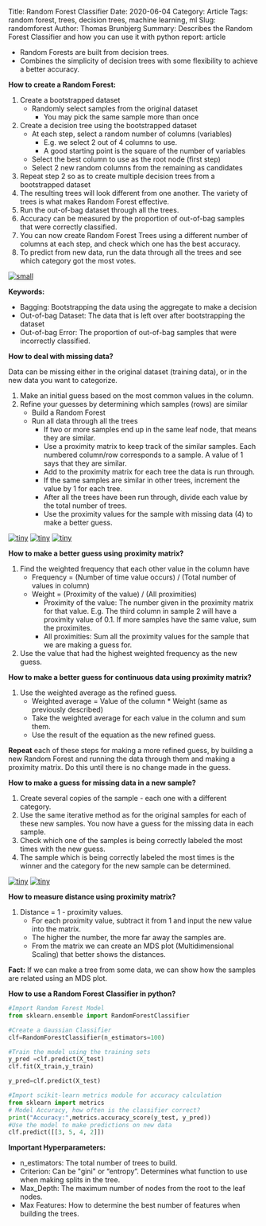 Title: Random Forest Classifier
Date: 2020-06-04
Category: Article
Tags: random forest, trees, decision trees, machine learning, ml
Slug: randomforest
Author: Thomas Brunbjerg
Summary: Describes the Random Forest Classifier and how you can use it with python
report: article

- Random Forests are built from decision trees.
- Combines the simplicity of decision trees with some flexibility to achieve a better accuracy.

**How to create a Random Forest:**

1. Create a bootstrapped dataset
    * Randomly select samples from the original dataset
        * You may pick the same sample more than once
2. Create a decision tree using the bootstrapped dataset
    * At each step, select a random number of columns (variables)
        * E.g. we select 2 out of 4 columns to use.
        * A good starting point is the square of the number of variables
    * Select the best column to use as the root node (first step)
    * Select 2 new random columns from the remaining as candidates
3. Repeat step 2 so as to create multiple decision trees from a bootstrapped dataset
4. The resulting trees will look different from one another. The variety of trees is what makes Random Forest effective.
5. Run the out-of-bag dataset through all the trees.
6. Accuracy can be measured by the proportion of out-of-bag samples that were correctly classified.
7. You can now create Random Forest Trees using a different number of columns at each step, and check which one has the best accuracy. 
8. To predict from new data, run the data through all the trees and see which category got the most votes.

[![small]({static}/img/article/randomforest_01.png)]({static}/img/article/randomforest_01.png)

**Keywords:**

* Bagging: Bootstrapping the data using the aggregate to make a decision
* Out-of-bag Dataset: The data that is left over after bootstrapping the dataset
* Out-of-bag Error: The proportion of out-of-bag samples that were incorrectly classified.

**How to deal with missing data?**

Data can be missing either in the original dataset (training data), or in the new data you want to categorize.

1. Make an initial guess based on the most common values in the column.
2. Refine your guesses by determining which samples (rows) are similar
    * Build a Random Forest
    * Run all data through all the trees
        * If two or more samples end up in the same leaf node, that means they are similar.
        * Use a proximity matrix to keep track of the similar samples. Each numbered column/row corresponds to a sample. A value of 1 says that they are similar.
        * Add to the proximity matrix for each tree the data is run through.
        * If the same samples are similar in other trees, increment the value by 1 for each tree.
        * After all the trees have been run through, divide each value by the total number of trees.
        * Use the proximity values for the sample with missing data (4) to make a better guess.

[![tiny]({static}/img/article/randomforest_04.png)]({static}/img/article/randomforest_04.png)
[![tiny]({static}/img/article/randomforest_03.png)]({static}/img/article/randomforest_03.png)
[![tiny]({static}/img/article/randomforest_02.png)]({static}/img/article/randomforest_02.png)

**How to make a better guess using proximity matrix?**

1. Find the weighted frequency that each other value in the column have
    * Frequency = (Number of time value occurs) / (Total number of values in column)
    * Weight = (Proximity of the value)  / (All proximities)
        * Proximity of the value: The number given in the proximity matrix for that value. E.g. The third column in sample 2 will have a proximity value of 0.1. If more samples have the same value, sum the proximites.
        * All proximities: Sum all the proximity values for the sample that we are making a guess for.
2. Use the value that had the highest weighted frequency as the new guess.

**How to make a better guess for continuous data using proximity matrix?**

1. Use the weighted average as the refined guess.
    * Weighted average = Value of the column * Weight (same as previously described)
    * Take the weighted average for each value in the column and sum them.
    * Use the result of the equation as the new refined guess.

**Repeat** each of these steps for making a more refined guess, by building a new Random Forest and running the data through them and making a proximity matrix. Do this until there is no change made in the guess.

**How to make a guess for missing data in a new sample?**

1. Create several copies of the sample - each one with a different category.
2. Use the same iterative method as for the original samples for each of these new samples. You now have a guess for the missing data in each sample.
3. Check which one of the samples is being correctly labeled the most times with the new guess. 
4. The sample which is being correctly labeled the most times is the winner and the category for the new sample can be determined.

[![tiny]({static}/img/article/randomforest_06.png)]({static}/img/article/randomforest_06.png)
[![tiny]({static}/img/article/randomforest_05.png)]({static}/img/article/randomforest_05.png)

**How to measure distance using proximity matrix?**

1. Distance = 1 - proximity values.
    * For each proximity value, subtract it from 1 and input the new value into the matrix.
    * The higher the number, the more far away the samples are.
    * From the matrix we can create an MDS plot (Multidimensional Scaling) that better shows the distances.

**Fact:** If we can make a tree from some data, we can show how the samples are related using an MDS plot. 

**How to use a Random Forest Classifier in python?**

```python
#Import Random Forest Model
from sklearn.ensemble import RandomForestClassifier

#Create a Gaussian Classifier
clf=RandomForestClassifier(n_estimators=100)

#Train the model using the training sets
y_pred =clf.predict(X_test)
clf.fit(X_train,y_train)

y_pred=clf.predict(X_test)

#Import scikit-learn metrics module for accuracy calculation
from sklearn import metrics
# Model Accuracy, how often is the classifier correct?
print("Accuracy:",metrics.accuracy_score(y_test, y_pred))
#Use the model to make predictions on new data
clf.predict([[3, 5, 4, 2]])
```
**Important Hyperparameters:**

* n_estimators: The total number of trees to build.
* Criterion: Can be "gini" or “entropy”. Determines what function to use when making splits in the tree.
* Max_Depth: The maximum number of nodes from the root to the leaf nodes.
* Max Features: How to determine the best number of features when building the trees. 
